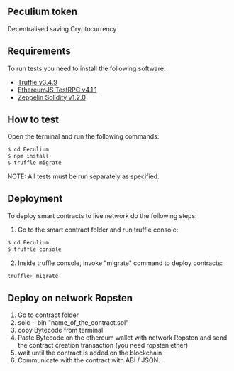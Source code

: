 ## Peculium token

Decentralised saving Cryptocurrency

## Requirements

To run tests you need to install the following software:

- [Truffle v3.4.9](https://github.com/trufflesuite/truffle-core)
- [EthereumJS TestRPC v4.1.1](https://github.com/ethereumjs/testrpc)
- [Zeppelin Solidity v1.2.0](https://github.com/OpenZeppelin/zeppelin-solidity)

## How to test

Open the terminal and run the following commands:

```sh
$ cd Peculium
$ npm install
$ truffle migrate
```

NOTE: All tests must be run separately as specified.


## Deployment

To deploy smart contracts to live network do the following steps:
1. Go to the smart contract folder and run truffle console:
```sh
$ cd Peculium
$ truffle console
```
2. Inside truffle console, invoke "migrate" command to deploy contracts:
```sh
truffle> migrate
```

 ## Deploy on network Ropsten
 1. Go to contract folder
 2. solc --bin "name_of_the_contract.sol"
 3. copy Bytecode from terminal
 4. Paste Bytecode on the ethereum wallet with network Ropsten and send the contract creation transaction (you need ropsten ether)
 5. wait until the contract is added on the blockchain
 6. Communicate with the contract with ABI / JSON.
